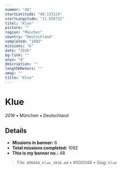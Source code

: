 ```yaml
---
nummer: "48"
startLatitude: "48.133124"
startLongitude: "11.558732"
titel: "Klue"
picture: ""
region: "München"
country: "Deutschland"
completed: "1092"
missions: "6"
date: "2016"
bg-link: ""
onyx: "0"
description: ""
lengthKMeters: ""
umap: ""
title: "Klue"
---
```

# Klue

*2016* • München • Deutschland



## Details

- **Missions in banner:** 6
- **Total missions completed:** 1092
- **This is my banner no.:** 48





> File: `000048_klue_2016.md` • #000048 • Slug: `klue`
